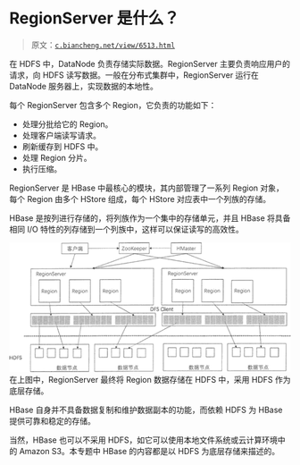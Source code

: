 # RegionServer 是什么？

> 原文：[`c.biancheng.net/view/6513.html`](http://c.biancheng.net/view/6513.html)

在 HDFS 中，DataNode 负责存储实际数据。RegionServer 主要负责响应用户的请求，向 HDFS 读写数据。一般在分布式集群中，RegionServer 运行在 DataNode 服务器上，实现数据的本地性。

每个 RegionServer 包含多个 Region，它负责的功能如下：

*   处理分批给它的 Region。
*   处理客户端读写请求。
*   刷新缓存到 HDFS 中。
*   处理 Region 分片。
*   执行压缩。

RegionServer 是 HBase 中最核心的模块，其内部管理了一系列 Region 对象，每个 Region 由多个 HStore 组成，每个 HStore 对应表中一个列族的存储。

HBase 是按列进行存储的，将列族作为一个集中的存储单元，并且 HBase 将具备相同 I/O 特性的列存储到一个列族中，这样可以保证读写的高效性。

![](img/4650b9fc8a86521cffb9dcbcfbcd262e.png)在上图中，RegionServer 最终将 Region 数据存储在 HDFS 中，采用 HDFS 作为底层存储。

HBase 自身并不具备数据复制和维护数据副本的功能，而依赖 HDFS 为 HBase 提供可靠和稳定的存储。

当然，HBase 也可以不采用 HDFS，如它可以使用本地文件系统或云计算环境中的 Amazon S3。本专题中 HBase 的内容都是以 HDFS 为底层存储来描述的。
